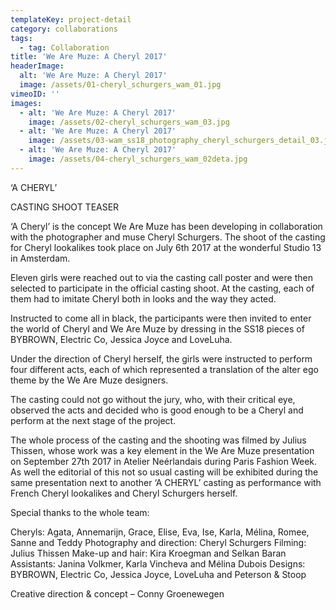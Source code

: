 ```yaml
---
templateKey: project-detail
category: collaborations
tags:
  - tag: Collaboration
title: 'We Are Muze: A Cheryl 2017'
headerImage:
  alt: 'We Are Muze: A Cheryl 2017'
  image: /assets/01-cheryl_schurgers_wam_01.jpg
vimeoID: ''
images:
  - alt: 'We Are Muze: A Cheryl 2017'
    image: /assets/02-cheryl_schurgers_wam_03.jpg
  - alt: 'We Are Muze: A Cheryl 2017'
    image: /assets/03-wam_ss18_photography_cheryl_schurgers_detail_03.jpg
  - alt: 'We Are Muze: A Cheryl 2017'
    image: /assets/04-cheryl_schurgers_wam_02deta.jpg
---
```


‘A CHERYL’

CASTING SHOOT TEASER

‘A Cheryl’ is the concept We Are Muze has been developing in collaboration with the photographer and muse Cheryl Schurgers. The shoot of the casting for Cheryl lookalikes took place on July 6th 2017 at the wonderful Studio 13 in Amsterdam.

Eleven girls were reached out to via the casting call poster and were then selected to participate in the official casting shoot. At the casting, each of them had to imitate Cheryl both in looks and the way they acted.

Instructed to come all in black, the participants were then invited to enter the world of Cheryl and We Are Muze by dressing in the SS18 pieces of BYBROWN, Electric Co, Jessica Joyce and LoveLuha.

Under the direction of Cheryl herself, the girls were instructed to perform four different acts, each of which represented a translation of the alter ego theme by the We Are Muze designers.

The casting could not go without the jury, who, with their critical eye, observed the acts and decided who is good enough to be a Cheryl and perform at the next stage of the project.

The whole process of the casting and the shooting was filmed by Julius Thissen, whose work was a key element in the We Are Muze presentation on September 27th 2017 in Atelier Neérlandais during Paris Fashion Week. As well the editorial of this not so usual casting will be exhibited during the same presentation next to another ‘A CHERYL’ casting as performance with French Cheryl lookalikes and Cheryl Schurgers herself.

Special thanks to the whole team:

Cheryls: Agata, Annemarijn, Grace, Elise, Eva, Ise, Karla, Mélina, Romee, Sanne and Teddy Photography and direction: Cheryl Schurgers Filming: Julius Thissen Make-up and hair: Kira Kroegman and Selkan Baran Assistants: Janina Volkmer, Karla Vincheva and Mélina Dubois Designs: BYBROWN, Electric Co, Jessica Joyce, LoveLuha and Peterson & Stoop

Creative direction & concept – Conny Groenewegen
